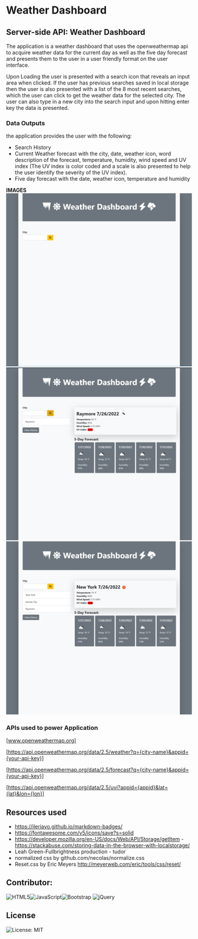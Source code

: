 # Weather Dashboard

## Server-side API: Weather Dashboard

The application is a weather dashboard that uses the openweathermap api to acquire weather data for the current day as well as the five day forecast and presents them to the user in a user friendly format on the user interface.

Upon Loading the user is presented with a search icon that reveals an input area when clicked. If the user has previous searches saved in local storage then the user is also presented with a list of the 8 most recent searches, which the user can click to get the weather data for the selected city. The user can also type in a new city into the search input and upon hitting enter key the data is presented.

### Data Outputs

the application provides the user with the following:

- Search History
- Current Weather forecast with the city, date, weather icon, word description of the forecast, temperature, humidity, wind speed and UV index (The UV index is color coded and a scale is also presented to help the user identify the severity of the UV index).
- Five day forecast with the date, weather icon, temperature and humidity

**IMAGES**
![applicationImages](./images/preview%201.png) ![applicationImages](./images/preview%202.png) ![applicationImages](./images/preview%203.png)

### APIs used to power Application

[www.openweathermap.org]

[https://api.openweathermap.org/data/2.5/weather?q={city-name}&appid={your-api-key}]

[https://api.openweathermap.org/data/2.5/forecast?q={city-name}&appid={your-api-key}]

[https://api.openweathermap.org/data/2.5/uvi?appid={appid}&lat={lat}&lon={lon}]

## Resources used

- https://ileriayo.github.io/markdown-badges/
- https://fontawesome.com/v5/icons/save?s=solid
- https://developer.mozilla.org/en-US/docs/Web/API/Storage/getItem -https://stackabuse.com/storing-data-in-the-browser-with-localstorage/
- Leah Green-Fullbrightness production - tudor
- normalized css by github.com/necolas/normalize.css
- Reset.css by Eric Meyers http://meyerweb.com/eric/tools/css/reset/

## Contributor:

![HTML5](https://img.shields.io/badge/html5-%23E34F26.svg?style=for-the-badge&logo=html5&logoColor=white)![JavaScript](https://img.shields.io/badge/javascript-%23323330.svg?style=for-the-badge&logo=javascript&logoColor=%23F7DF1E)![Bootstrap](https://img.shields.io/badge/bootstrap-%23563D7C.svg?style=for-the-badge&logo=bootstrap&logoColor=white)
![jQuery](https://img.shields.io/badge/jquery-%230769AD.svg?style=for-the-badge&logo=jquery&logoColor=white)

## License

![License: MIT](https://img.shields.io/badge/License-MIT-yellow.svg)
